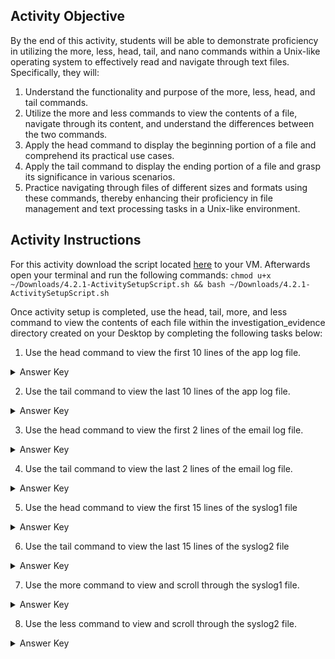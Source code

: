 ## Activity Objective

By the end of this activity, students will be able to demonstrate proficiency in utilizing the more, less, head, tail, and nano commands within a Unix-like operating system to effectively read and navigate through text files. Specifically, they will:

1. Understand the functionality and purpose of the more, less, head, and tail commands.
2. Utilize the more and less commands to view the contents of a file, navigate through its content, and understand the differences between the two commands.
3. Apply the head command to display the beginning portion of a file and comprehend its practical use cases.
4. Apply the tail command to display the ending portion of a file and grasp its significance in various scenarios.
5. Practice navigating through files of different sizes and formats using these commands, thereby enhancing their proficiency in file management and text processing tasks in a Unix-like environment.

## Activity Instructions
For this activity download the script located [here](https://drive.google.com/file/d/1NYrMJ3Fa-o72Lisimz1UXWrQj6VgHJpY/view) to your VM. Afterwards open your terminal and run the following commands: ```chmod u+x ~/Downloads/4.2.1-ActivitySetupScript.sh && bash ~/Downloads/4.2.1-ActivitySetupScript.sh```

Once activity setup is completed, use the head, tail, more, and less command to view the contents of each file within the investigation_evidence directory created on your Desktop by completing the following tasks below:
1. Use the head command to view the first 10 lines of the app log file.
<details closed>
<summary>Answer Key</summary>
<code>head ~/Desktop/investigation_evidence/applog.txt</code>
</details>

2. Use the tail command to view the last 10 lines of the app log file.
<details closed>
<summary>Answer Key</summary>
<code>tail ~/Desktop/investigation_evidence/applog.txt</code>
</details>

3. Use the head command to view the first 2 lines of the email log file.
<details closed>
<summary>Answer Key</summary>
<code>head -2 ~/Desktop/investigation_evidence/emaillog.txt</code>
</details>

4. Use the tail command to view the last 2 lines of the email log file.
<details closed>
<summary>Answer Key</summary>
<code>tail -2 ~/Desktop/investigation_evidence/emaillog.txt</code>
</details>

5. Use the head command to view the first 15 lines of the syslog1 file
<details closed>
<summary>Answer Key</summary>
<code>head -15 ~/Desktop/investigation_evidence/syslog1.txt</code>
</details>

6. Use the tail command to view the last 15 lines of the syslog2 file
<details closed>
<summary>Answer Key</summary>
<code>tail -15 ~/Desktop/investigation_evidence/syslog2.txt</code>
</details>

7. Use the more command to view and scroll through the syslog1 file.
<details closed>
<summary>Answer Key</summary>
<code>more syslog1.txt</code>
</details>

8. Use the less command to view and scroll through the syslog2 file.
<details closed>
<summary>Answer Key</summary>
<code>less syslog1.txt</code>
</details>
